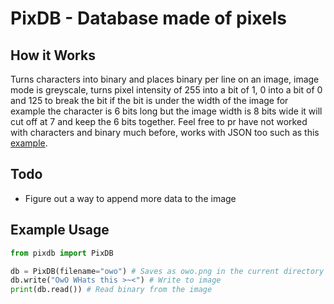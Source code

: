 # PixDB - Database made of pixels
## How it Works
Turns characters into binary and places binary per line on an image, image mode is greyscale, turns pixel intensity of 255 into a bit of 1, 0 into a bit of 0 and 125 to break the bit if the bit is under the width of the image for example the character is 6 bits long but the image width is 8 bits wide it will cut off at 7 and keep the 6 bits together. Feel free to pr have not worked with characters and binary much before, works with JSON too such as this [example](https://github.com/ReKTDevlol/PixDB/blob/master/testing.py).
## Todo
- Figure out a way to append more data to the image
## Example Usage
```python
from pixdb import PixDB

db = PixDB(filename="owo") # Saves as owo.png in the current directory
db.write("OwO WHats this >~<") # Write to image 
print(db.read()) # Read binary from the image
```